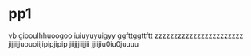 # pp1
vb
giooulhhuoogoo
iuiuyuyuigyy
ggfttggttftt
zzzzzzzzzzzzzzzzzzzzzzz
jijjijjuouoiijipipjipip  jiijjjiijjii  jjiijiu0iu0juuuu
